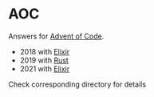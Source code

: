 # AOC

Answers for [Advent of Code](https://adventofcode.com/).

* 2018 with [Elixir](https://elixir-lang.org/)
* 2019 with [Rust](https://www.rust-lang.org/)
* 2021 with [Elixir](https://elixir-lang.org/)

Check corresponding directory for details
